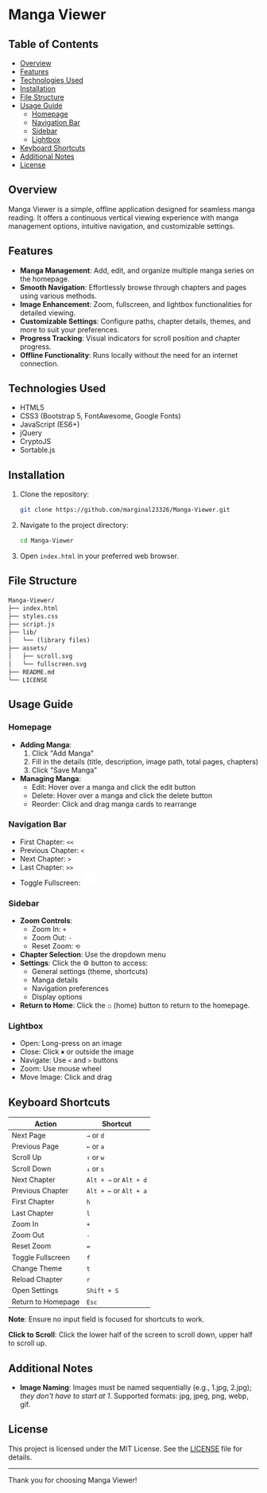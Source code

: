 # Manga Viewer

## Table of Contents
- [Overview](#overview)
- [Features](#features)
- [Technologies Used](#technologies-used)
- [Installation](#installation)
- [File Structure](#file-structure)
- [Usage Guide](#usage-guide)
  - [Homepage](#homepage)
  - [Navigation Bar](#navigation-bar)
  - [Sidebar](#sidebar)
  - [Lightbox](#lightbox)
- [Keyboard Shortcuts](#keyboard-shortcuts)
- [Additional Notes](#additional-notes)
- [License](#license)

## Overview
Manga Viewer is a simple, offline application designed for seamless manga reading. It offers a continuous vertical viewing experience with manga management options, intuitive navigation, and customizable settings.

## Features
- **Manga Management**: Add, edit, and organize multiple manga series on the homepage.
- **Smooth Navigation**: Effortlessly browse through chapters and pages using various methods.
- **Image Enhancement**: Zoom, fullscreen, and lightbox functionalities for detailed viewing.
- **Customizable Settings**: Configure paths, chapter details, themes, and more to suit your preferences.
- **Progress Tracking**: Visual indicators for scroll position and chapter progress.
- **Offline Functionality**: Runs locally without the need for an internet connection.

## Technologies Used
- HTML5
- CSS3 (Bootstrap 5, FontAwesome, Google Fonts)
- JavaScript (ES6+)
- jQuery
- CryptoJS
- Sortable.js

## Installation
1. Clone the repository:
   ```sh
   git clone https://github.com/marginal23326/Manga-Viewer.git
   ```
2. Navigate to the project directory:
   ```sh
   cd Manga-Viewer
   ```
3. Open `index.html` in your preferred web browser.

## File Structure
```
Manga-Viewer/
├── index.html
├── styles.css
├── script.js
├── lib/
│   └── (library files)
├── assets/
│   ├── scroll.svg
│   └── fullscreen.svg
├── README.md
└── LICENSE
```

## Usage Guide

### Homepage
- **Adding Manga**: 
  1. Click "Add Manga"
  2. Fill in the details (title, description, image path, total pages, chapters)
  3. Click "Save Manga"
- **Managing Manga**:
  - Edit: Hover over a manga and click the edit button
  - Delete: Hover over a manga and click the delete button
  - Reorder: Click and drag manga cards to rearrange

### Navigation Bar
- First Chapter: `<<`
- Previous Chapter: `<`
- Next Chapter: `>`
- Last Chapter: `>>`
- Toggle Fullscreen: ![fullscreen](https://raw.githubusercontent.com/marginal23326/Manga-Viewer/main/assets/fullscreen.svg)

### Sidebar
- **Zoom Controls**: 
  - Zoom In: `+`
  - Zoom Out: `-`
  - Reset Zoom: `⟲`
- **Chapter Selection**: Use the dropdown menu
- **Settings**: Click the ⚙ button to access:
  - General settings (theme, shortcuts)
  - Manga details
  - Navigation preferences
  - Display options
- **Return to Home**: Click the ⌂ (home) button to return to the homepage.

### Lightbox
- Open: Long-press on an image
- Close: Click `✖` or outside the image
- Navigate: Use `<` and `>` buttons
- Zoom: Use mouse wheel
- Move Image: Click and drag

## Keyboard Shortcuts

| Action | Shortcut |
|--------|----------|
| Next Page | `→` or `d` |
| Previous Page | `←` or `a` |
| Scroll Up | `↑` or `w` |
| Scroll Down | `↓` or `s` |
| Next Chapter | `Alt + →` or `Alt + d` |
| Previous Chapter | `Alt + ←` or `Alt + a` |
| First Chapter | `h` |
| Last Chapter | `l` |
| Zoom In | `+` |
| Zoom Out | `-` |
| Reset Zoom | `=` |
| Toggle Fullscreen | `f` |
| Change Theme | `t` |
| Reload Chapter | `r` |
| Open Settings | `Shift + S` |
| Return to Homepage | `Esc` |

**Note**: Ensure no input field is focused for shortcuts to work.

**Click to Scroll**: Click the lower half of the screen to scroll down, upper half to scroll up.

## Additional Notes
- **Image Naming**: Images must be named sequentially (e.g., 1.jpg, 2.jpg); _they don't have to start at 1_. Supported formats: jpg, jpeg, png, webp, gif.

## License
This project is licensed under the MIT License. See the [LICENSE](LICENSE) file for details.

---

Thank you for choosing Manga Viewer!
